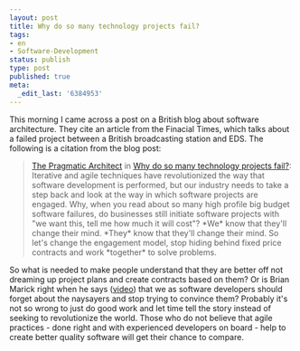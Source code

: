 ```yaml
---
layout: post
title: Why do so many technology projects fail?
tags:
- en
- Software-Development
status: publish
type: post
published: true
meta:
  _edit_last: '6384953'
---
```

<p>This morning I came across a post on a British blog about software architecture. They cite an article from the Finacial Times, which talks about a failed project between a British broadcasting station and EDS. The following is a citation from the blog post:</p>

<blockquote><a href="http://www.codingthearchitecture.com/">The Pragmatic Architect</a> in <a href="http://www.codingthearchitecture.com/2007/11/23/why_do_so_many_technology_projects_fail.html">Why do so many technology projects fail?</a>:<br>
Iterative and agile techniques have revolutionized the way that software development is performed, but our industry needs to take a step back and look at the way in which software projects are engaged. Why, when you read about so many high profile big budget software failures, do businesses still initiate software projects with "we want this, tell me how much it will cost"? *We* know that they'll change their mind. *They* know that they'll change their mind. So let's change the engagement model, stop hiding behind fixed price contracts and work *together* to solve problems.
</blockquote>

<p>So what is needed to make people understand that they are better off not dreaming up project plans and create contracts based on them? Or is Brian Marick right when he says (<a href="http://video.google.com/videoplay?docid=-3673297496561472424&amp;q=AAFTT&amp;total=10&amp;start=0&amp;num=10&amp;so=0&amp;type=search&amp;plindex=8">video</a>) that we as software developers should forget about the naysayers and stop trying to convince them? Probably it's not so wrong to just do good work and let time tell the story instead of seeking to revolutionize the world. Those who do not believe that agile practices - done right and with experienced developers on board - help to create better quality software will get their chance to compare.</p>
